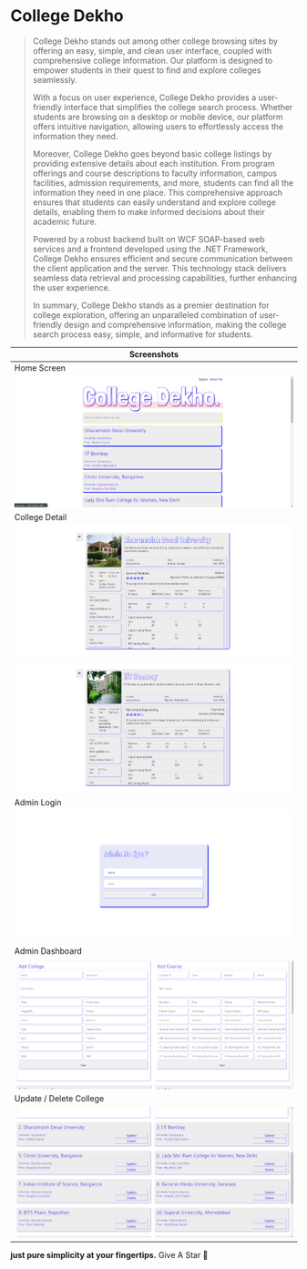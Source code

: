 # College Dekho

<blockquote>
College Dekho stands out among other college browsing sites by offering an easy, simple, and clean user interface, coupled with comprehensive college information. Our platform is designed to empower students in their quest to find and explore colleges seamlessly.

With a focus on user experience, College Dekho provides a user-friendly interface that simplifies the college search process. Whether students are browsing on a desktop or mobile device, our platform offers intuitive navigation, allowing users to effortlessly access the information they need.

Moreover, College Dekho goes beyond basic college listings by providing extensive details about each institution. From program offerings and course descriptions to faculty information, campus facilities, admission requirements, and more, students can find all the information they need in one place. This comprehensive approach ensures that students can easily understand and explore college details, enabling them to make informed decisions about their academic future.

Powered by a robust backend built on WCF SOAP-based web services and a frontend developed using the .NET Framework, College Dekho ensures efficient and secure communication between the client application and the server. This technology stack delivers seamless data retrieval and processing capabilities, further enhancing the user experience.

In summary, College Dekho stands as a premier destination for college exploration, offering an unparalleled combination of user-friendly design and comprehensive information, making the college search process easy, simple, and informative for students.
</blockquote>

| Screenshots |
| ----------- |
| Home Screen |
| <img src="https://github.com/om1512/CollegeDekho/blob/master/screenshots/1.png" /> |
| College Detail |
| <img src="https://github.com/om1512/CollegeDekho/blob/master/screenshots/2.png" /> |
| <img src="https://github.com/om1512/CollegeDekho/blob/master/screenshots/3.png" /> |
| Admin Login |
| <img src="https://github.com/om1512/CollegeDekho/blob/master/screenshots/4.png" /> |
| Admin Dashboard |
| <img src="https://github.com/om1512/CollegeDekho/blob/master/screenshots/5.png" /> |
| Update / Delete College |
| <img src="https://github.com/om1512/CollegeDekho/blob/master/screenshots/6.png" /> |


<b>just pure simplicity at your fingertips.</b> Give A Star 🌟
